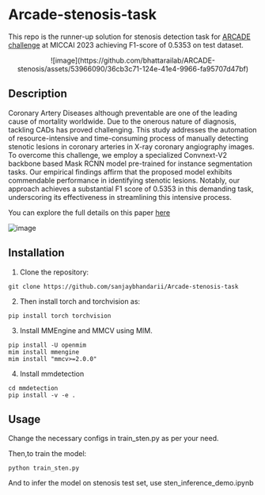 # Arcade-stenosis-task
This repo is the runner-up solution for stenosis detection task for [ARCADE challenge](https://arcade.grand-challenge.org/evaluation/final-phase-stenosis-detection-algorithm-submission/leaderboard/) at MICCAI 2023 achieving F1-score of 0.5353 on test dataset. 
<p align="center">
![image](https://github.com/bhattarailab/ARCADE-stenosis/assets/53966090/36cb3c71-124e-41e4-9966-fa95707d47bf)
</p>

## Description
Coronary Artery Diseases although preventable are one of the leading cause of mortality worldwide. Due to the onerous nature of diagnosis, tackling CADs has proved challenging. This study addresses the automation of resource-intensive and time-consuming process of manually detecting stenotic lesions in coronary arteries in X-ray coronary angiography images. To overcome this challenge, we employ a specialized Convnext-V2 backbone based Mask RCNN model pre-trained for instance segmentation tasks. Our empirical findings affirm that the proposed model exhibits commendable performance in identifying stenotic lesions. Notably, our approach achieves a substantial F1 score of 0.5353 in this demanding task, underscoring its effectiveness in streamlining this intensive process.

You can explore the full details on this paper [here](https://arxiv.org/abs/2310.04749)

![image](https://github.com/bhattarailab/ARCADE-stenosis/assets/53966090/e9ad11d0-7fce-4576-b485-9e9f4e56d58f)


## Installation


1. Clone the repository:

```shell
git clone https://github.com/sanjaybhandarii/Arcade-stenosis-task
```

2. Then install torch and torchvision as:
```shell
pip install torch torchvision
```
3. Install MMEngine and MMCV using MIM.

```shell
pip install -U openmim
mim install mmengine
mim install "mmcv>=2.0.0"
```

4. Install mmdetection
```shell
cd mmdetection
pip install -v -e .
```
    

## Usage

Change the necessary configs in train_sten.py as per your need.

Then,to train the model:

    python train_sten.py


And to infer the model on stenosis test set, use sten_inference_demo.ipynb



